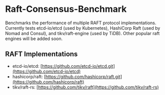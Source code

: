 # Raft-Consensus-Benchmark
Benchmarks the performance of multiple RAFT protocol implementations. Currently tests etcd-io/etcd (used by Kubernetes), HashiCorp Raft (used by Nomad and Consul), and tikv/raft-engine (used by TiDB). Other popular raft engines will be added soon.

## RAFT Implementations 
* etcd-io/etcd: [https://github.com/etcd-io/etcd.git](https://github.com/etcd-io/etcd)
* hashicorp/raft: [https://github.com/hashicorp/raft.git](https://github.com/hashicorp/raft)
* tikv/raft-rs: [https://github.com/tikv/raft](https://github.com/tikv/raft-rs)
